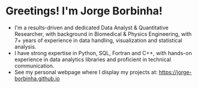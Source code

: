 # Greetings! I'm Jorge Borbinha!

 - I'm a results-driven and dedicated Data Analyst & Quantitative Researcher, with background in Biomedical & Physics Engineering, with 7+ years of experience in data handling, visualization and statistical analysis.
 - I have strong expertise in Python, SQL, Fortran and C++, with hands-on experience in data analytics libraries and proficient in technical communication.
 - See my personal webpage where I display my projects at: https://jorge-borbinha.github.io
